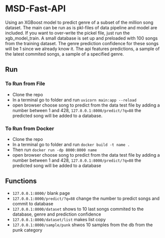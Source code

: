 # MSD-Fast-API
Using an XGBoost model to predict genre of a subset of the million song dataset. The main can be run as is pkl-files of data pipeline and model are included. If you want to over-write the pickel file, just run the xgb_model_train. A small database is set up and preloaded with 100 songs from the training dataset. The genre prediction confidence for these songs will be 1 since we already know it. The api features predictions, a sample of the latest commited songs, a sample of a specified genre.

## Run
### To Run from File
* Clone the repo
* In a terminal go to folder and run `uvicorn main:app --reload`
* open browser choose song to predict from the data test file by adding a number between 1 and 428, `127.0.0.1:8000/predict/?q=88` the predicted song will be added to a database.
  
### To Run from Docker
* Clone the repo
* In a terminal go to folder and run `docker build -t name .` 
* Then run `docker run -dp 8000:8000 name`
* open browser choose song to predict from the data test file by adding a number between 1 and 428, `127.0.0.1:8000/predict/?q=88` the predicted song will be added to a database

## Functions
* `127.0.0.1:8000/` blank page
* `127.0.0.1:8000/predict/?q=88` change the number to predict songs and commit to database
* `127.0.0.1:8000/dataset` shows to 10 last songs commited to the database, genre and prediction confidence
* `127.0.0.1:8000/dataset/list` makes list copy
* `127.0.0.1:8000/sample/punk` shwos 10 samples from the db from the punk category
